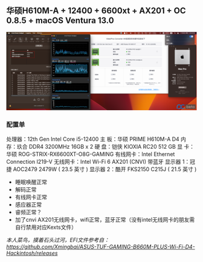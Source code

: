 
## **华硕H610M-A + 12400 + 6600xt + AX201 + OC 0.8.5 + macOS Ventura 13.0** ##

![](https://github.com/geekfory/H610M-A-12400-6600xt-AX201-OC-0.8.5-macOS/blob/main/H610M-A-12400-6600xt-AX201-OC-0.8.5-macOS.png)

### 配置单
处理器：12th Gen Intel Core i5-12400
主  板：华硕 PRIME H610M-A D4
内  存：玖合 DDR4 3200MHz 16GB x 2
硬  盘：铠侠 KIOXIA RC20 512 GB
显  卡：华硕 ROG-STRIX-RX6600XT-O8G-GAMING
有线网卡：Intel Ethernet Connection I219-V
无线网卡：Intel Wi-Fi 6 AX201 (CNVI) 带蓝牙
显示器 1：冠捷 AOC2479 2479W ( 23.5 英寸 )
显示器 2：酷开 FKS2150 C215J ( 21.5 英寸 )

- 睡眠唤醒正常
- 解码正常
- 有线网卡正常
- 感应器正常
- 睿频正常？
- 加了cnvi AX201无线网卡，wifi正常，蓝牙正常（没有intel无线网卡的朋友需自行禁用对应Kexts文件）


*本人菜鸟，摸着石头过河，EFI文件参考自：https://github.com/Xmingbai/ASUS-TUF-GAMING-B660M-PLUS-Wi-Fi-D4-Hackintosh/releases*
